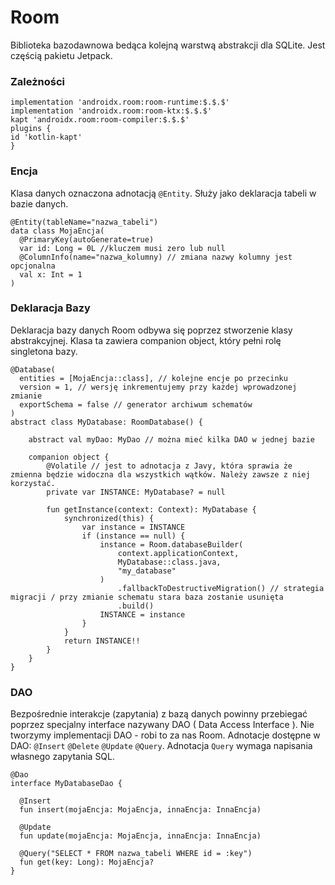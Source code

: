 # Room
Biblioteka bazodawnowa bedąca kolejną warstwą abstrakcji dla SQLite. Jest częścią pakietu Jetpack.

### Zależności
```
implementation 'androidx.room:room-runtime:$.$.$'
implementation 'androidx.room:room-ktx:$.$.$'
kapt 'androidx.room:room-compiler:$.$.$'
plugins {
id 'kotlin-kapt'
}
```

### Encja
Klasa danych oznaczona adnotacją `@Entity`. Służy jako deklaracja tabeli w bazie danych.


```
@Entity(tableName="nazwa_tabeli")
data class MojaEncja(
  @PrimaryKey(autoGenerate=true)
  var id: Long = 0L //kluczem musi zero lub null
  @ColumnInfo(name="nazwa_kolumny) // zmiana nazwy kolumny jest opcjonalna
  val x: Int = 1
)
```

### Deklaracja Bazy
Deklaracja bazy danych Room odbywa się poprzez stworzenie klasy abstrakcyjnej. Klasa ta zawiera companion object, który pełni rolę singletona bazy.

```
@Database(
  entities = [MojaEncja::class], // kolejne encje po przecinku
  version = 1, // wersję inkrementujemy przy każdej wprowadzonej zmianie
  exportSchema = false // generator archiwum schematów
)
abstract class MyDatabase: RoomDatabase() {
    
    abstract val myDao: MyDao // można mieć kilka DAO w jednej bazie

    companion object {
        @Volatile // jest to adnotacja z Javy, która sprawia że zmienna będzie widoczna dla wszystkich wątków. Należy zawsze z niej korzystać.
        private var INSTANCE: MyDatabase? = null

        fun getInstance(context: Context): MyDatabase {
            synchronized(this) {
                var instance = INSTANCE
                if (instance == null) {
                    instance = Room.databaseBuilder(
                        context.applicationContext,
                        MyDatabase::class.java,
                        "my_database"
                    )
                        .fallbackToDestructiveMigration() // strategia migracji / przy zmianie schematu stara baza zostanie usunięta
                        .build()
                    INSTANCE = instance
                }
            }
            return INSTANCE!!
        }
    }
}
```
        
  

### DAO
Bezpośrednie interakcje (zapytania) z bazą danych powinny przebiegać poprzez specjalny interface nazywany DAO ( Data Access Interface ). Nie tworzymy implementacji DAO - robi to za nas Room.
Adnotacje dostępne w DAO: `@Insert` `@Delete` `@Update` `@Query`. Adnotacja `Query` wymaga napisania własnego zapytania SQL.

```
@Dao
interface MyDatabaseDao {
  
  @Insert
  fun insert(mojaEncja: MojaEncja, innaEncja: InnaEncja)
  
  @Update
  fun update(mojaEncja: MojaEncja, innaEncja: InnaEncja)
  
  @Query("SELECT * FROM nazwa_tabeli WHERE id = :key")
  fun get(key: Long): MojaEncja?
}
```
 
